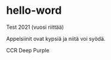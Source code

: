 # hello-word
Test 2021 (vuosi riittää)

Appelsiinit ovat kypsiä ja niitä voi syödä.

CCR
Deep Purple

